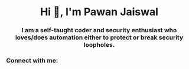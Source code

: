 <h1 align="center">Hi 👋, I'm Pawan Jaiswal</h1>
<h3 align="center">I am a self-taught coder and security enthusiast who loves/does automation either to protect or break security loopholes.</h3>

<h3 align="left">Connect with me:</h3>
<p align="left">
</p>
